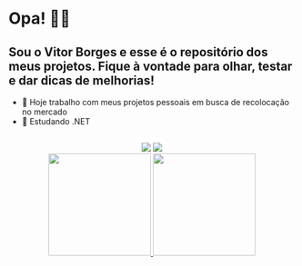# Opa! 🙋‍♂️
## Sou o Vitor Borges e esse é o repositório dos meus projetos. Fique à vontade para olhar, testar e dar dicas de melhorias! 

- 🔭 Hoje trabalho com meus projetos pessoais em busca de recolocação no mercado
- 🌱 Estudando .NET

##

<div align="center">
<a href="https://www.linkedin.com/in/borges-vitor/" target="_blank"><img src="https://img.shields.io/badge/LinkedIn-0077B5?style=for-the-badge&logo=linkedin&logoColor=white" target="_blank"></a>
<a href="mailto:vitorab@gmail.com" target="_blank"><img src="https://img.shields.io/badge/Gmail-D14836?style=for-the-badge&logo=gmail&logoColor=white" target="_blank"></a>
</div>

<div align="center">
  <a href="https://github.com/VitoBorges">
  <img height="180em" src="https://github-readme-stats.vercel.app/api?username=VitoBorges&show_icons=true&theme=gruvbox_light&include_all_commits=true&count_private=true"/>
  <img height="180em" src="https://github-readme-stats.vercel.app/api/top-langs/?username=VitoBorges&layout=compact&langs_count=7&theme=gruvbox_light"/>
</div>



